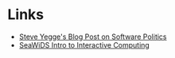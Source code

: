 # Links

- [Steve Yegge's Blog Post on Software Politics](notes-from-the-mystery-machine-bus.md)
- [SeaWiDS Intro to Interactive Computing](SeaWiDS/NotebookIntro.slides.html)
